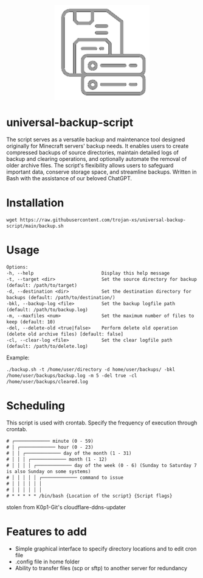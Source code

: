 <p align="center">
  <img src="./assets/server-image.png" width="250" />
</p>

# universal-backup-script
The script serves as a versatile backup and maintenance tool designed originally for Minecraft servers' backup needs. It enables users to create compressed backups of source directories, maintain detailed logs of backup and clearing operations, and optionally automate the removal of older archive files. The script's flexibility allows users to safeguard important data, conserve storage space, and streamline backups.
Written in Bash with the assistance of our beloved ChatGPT.


# Installation
```
wget https://raw.githubusercontent.com/trojan-xs/universal-backup-script/main/backup.sh
```

# Usage

```
Options:
-h, --help                         Display this help message
-t, --target <dir>                 Set the source directory for backup (default: /path/to/target)
-d, --destination <dir>            Set the destination directory for backups (default: /path/to/destination/)
-bkl, --backup-log <file>          Set the backup logfile path (default: /path/to/backup.log)
-m, --maxfiles <num>               Set the maximum number of files to keep (default: 10)
-del, --delete-old <true|false>    Perform delete old operation (delete old archive files) [default: false]
-cl, --clear-log <file>            Set the clear logfile path (default: /path/to/delete.log)                     
```
Example:
```
./backup.sh -t /home/user/directory -d home/user/backups/ -bkl /home/user/backups/backup.log -m 5 -del true -cl /home/user/backups/cleared.log
```


# Scheduling
This script is used with crontab. Specify the frequency of execution through crontab.
```
# ┌───────────── minute (0 - 59)
# │ ┌───────────── hour (0 - 23)
# │ │ ┌───────────── day of the month (1 - 31)
# │ │ │ ┌───────────── month (1 - 12)
# │ │ │ │ ┌───────────── day of the week (0 - 6) (Sunday to Saturday 7 is also Sunday on some systems)
# │ │ │ │ │ ┌───────────── command to issue                               
# │ │ │ │ │ │
# │ │ │ │ │ │
# * * * * * /bin/bash {Location of the script} {Script flags}
```
stolen from K0p1-Git's cloudflare-ddns-updater

# Features to add
- Simple graphical interface to specify directory locations and to edit cron file
- .config file in home folder
- Ability to transfer files (scp or sftp) to another server for redundancy


